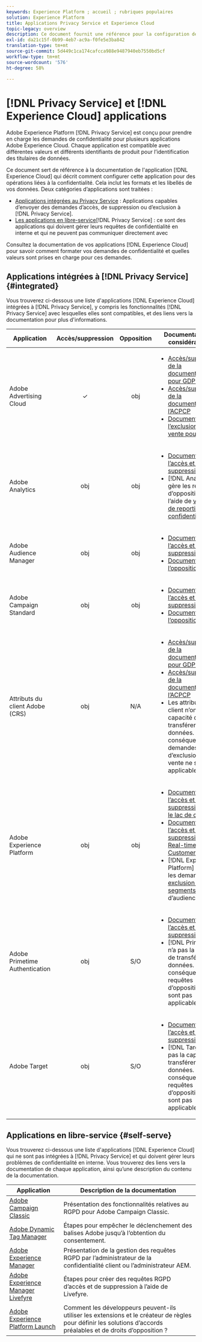 ```yaml
---
keywords: Experience Platform ; accueil ; rubriques populaires
solution: Experience Platform
title: Applications Privacy Service et Experience Cloud
topic-legacy: overview
description: Ce document fournit une référence pour la configuration de différentes applications Experience Cloud pour les opérations liées à la confidentialité.
exl-id: da21c15f-0b99-4eb7-ac9a-f0fe5e3ba842
translation-type: tm+mt
source-git-commit: 5d449c1ca174cafcca988e9487940eb7550bd5cf
workflow-type: tm+mt
source-wordcount: '576'
ht-degree: 58%

---
```


# [!DNL Privacy Service] et  [!DNL Experience Cloud] applications

Adobe Experience Platform [!DNL Privacy Service] est conçu pour prendre en charge les demandes de confidentialité pour plusieurs applications Adobe Experience Cloud. Chaque application est compatible avec différentes valeurs et différents identifiants de produit pour l’identification des titulaires de données.

Ce document sert de référence à la documentation de l&#39;application [!DNL Experience Cloud] qui décrit comment configurer cette application pour des opérations liées à la confidentialité. Cela inclut les formats et les libellés de vos données. Deux catégories d’applications sont traitées :

* [Applications intégrées au Privacy Service](#integrated) : Applications capables d’envoyer des demandes d’accès, de suppression ou d’exclusion à  [!DNL Privacy Service].
* [Les applications en libre-service](#self-serve)[!DNL Privacy Service] : ce sont des applications qui doivent gérer leurs requêtes de confidentialité en interne et qui ne peuvent pas communiquer directement avec 

Consultez la documentation de vos applications [!DNL Experience Cloud] pour savoir comment formater vos demandes de confidentialité et quelles valeurs sont prises en charge pour ces demandes.

## Applications intégrées à [!DNL Privacy Service] {#integrated}

Vous trouverez ci-dessous une liste d&#39;applications [!DNL Experience Cloud] intégrées à [!DNL Privacy Service], y compris les fonctionnalités [!DNL Privacy Service] avec lesquelles elles sont compatibles, et des liens vers la documentation pour plus d&#39;informations.

| Application | Accès/suppression | Opposition | Documentation et considérations |
--- | :---: | :---: | ---
| Adobe Advertising Cloud | ✓ | obj | <ul><li>[Accès/suppression de la documentation pour GDPR](https://experienceleague.adobe.com/docs/advertising-cloud/privacy/ad-cloud-gdpr.html)</li><li>[Accès/suppression de la documentation de l’ACPCP](https://experienceleague.adobe.com/docs/advertising-cloud/privacy/ad-cloud-ccpa-access-delete.html)</li><li>[Documentation sur l’exclusion de la vente pour l’ACFPC](https://experienceleague.adobe.com/docs/advertising-cloud/privacy/ad-cloud-ccpa-opt-out-of-sale.html)</li></ul> |
| Adobe Analytics | obj | obj | <ul><li>[Documentation sur l’accès et la suppression](https://docs.adobe.com/content/help/en/analytics/admin/data-governance/an-gdpr-overview.html)</li><li>[!DNL Analytics] gère les requêtes d’opposition à l’aide de [variables de reporting sur la confidentialité](https://docs.adobe.com/content/help/en/analytics/admin/data-governance/consent-variables.html).</li></ul> |
| Adobe Audience Manager | obj | obj | <ul><li>[Documentation sur l’accès et la suppression](https://docs.adobe.com/content/help/fr-FR/audience-manager/user-guide/overview/data-privacy/data-privacy-requests.html)</li><li>[Documentation sur l’opposition](https://docs.adobe.com/content/help/fr-FR/audience-manager/user-guide/features/declared-ids.html)</li></ul> |
| Adobe Campaign Standard | obj | obj | <ul><li>[Documentation sur l’accès et la suppression](https://docs.campaign.adobe.com/doc/standard/getting_started/fr/ACS_GDPR.html)</li><li>[Documentation sur l’opposition](../segmentation/honoring-opt-outs.md)</li></ul> |
| Attributs du client Adobe (CRS) | obj | N/A | <ul><li>[Accès/suppression de la documentation pour GDPR](https://docs.adobe.com/content/help/fr-FR/core-services/interface/customer-attributes/gdpr.html)</li><li>[Accès/suppression de la documentation de l’ACPCP](https://docs.adobe.com/content/help/fr-FR/core-services/interface/customer-attributes/ccpa.html)</li><li>Les attributs du client n’ont pas la capacité de transférer des données. Par conséquent, les demandes d’exclusion de la vente ne sont pas applicables.</li></ul> |
| Adobe Experience Platform | obj | obj | <ul><li>[Documentation sur l’accès et la suppression pour le lac de données](../catalog/privacy.md)</li><li>[Documentation sur l’accès et la suppression pour Real-time Customer Profile](../profile/privacy.md)</li><li>[!DNL Experience Platform] honore les demandes d’ [exclusion pour les segments](../segmentation/honoring-opt-outs.md) d’audience.</li></ul> |
| Adobe Primetime Authentication | obj | S/O | <ul><li>[Documentation sur l’accès et la suppression](http://tve.helpdocsonline.com/how-to-make-a-privacy-request)</li><li>[!DNL Primetime] n’a pas la capacité de transférer des données. Par conséquent, les requêtes d’opposition ne sont pas applicables.</li></ul> |
| Adobe Target | obj | S/O | <ul><li>[Documentation sur l’accès et la suppression](https://docs.adobe.com/content/help/fr-FR/target/using/implement-target/before-implement/privacy/cmp-privacy-and-general-data-protection-regulation.html)</li><li>[!DNL Target] n’a pas la capacité de transférer des données. Par conséquent, les requêtes d’opposition ne sont pas applicables.</li></ul> |


## Applications en libre-service {#self-serve}

Vous trouverez ci-dessous une liste d&#39;applications [!DNL Experience Cloud] qui ne sont pas intégrées à [!DNL Privacy Service] et qui doivent gérer leurs problèmes de confidentialité en interne. Vous trouverez des liens vers la documentation de chaque application, ainsi qu’une description du contenu de la documentation.

| Application | Description de la documentation |
| ------- | ----------- |
| [Adobe Campaign Classic](https://docs.campaign.adobe.com/doc/AC/getting_started/FR/ACC_GDPR.html) | Présentation des fonctionnalités relatives au RGPD pour Adobe Campaign Classic. |
| [Adobe Dynamic Tag Manager](https://docs.adobe.com/content/help/fr-FR/dtm/using/tools/opt-in.html) | Étapes pour empêcher le déclenchement des balises Adobe jusqu’à l’obtention du consentement. |
| [Adobe Experience Manager](https://helpx.adobe.com/experience-manager/6-4/managing/using/gdpr-compliance.html) | Présentation de la gestion des requêtes RGPD par l’administrateur de la confidentialité client ou l’administrateur AEM. |
| [Adobe Experience Manager Livefyre](https://docs.adobe.com/content/help/en/livefyre/using/settings-other/privacy-requests/c-gdpr-compliance.html) | Étapes pour créer des requêtes RGPD d’accès et de suppression à l’aide de Livefyre. |
| [Adobe Experience Platform Launch](https://docs.adobelaunch.com/client-side-information/deploy-javascript-tags-to-opt-in-to-launch) | Comment les développeurs peuvent-ils utiliser les extensions et le créateur de règles pour définir les solutions d’accords préalables et de droits d’opposition ? |
